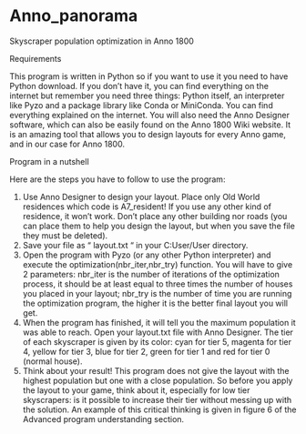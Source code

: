 # Anno_panorama
Skyscraper population optimization in Anno 1800

Requirements

This program is written in Python so if you want to use it you need to have Python download. If you don’t have it, you can find everything on the internet but remember you need three things: Python itself, an interpreter like Pyzo and a package library like Conda or MiniConda. You can find everything explained on the internet.
You will also need the Anno Designer software, which can also be easily found on the Anno 1800 Wiki website. It is an amazing tool that allows you to design layouts for every Anno game, and in our case for Anno 1800.

Program in a nutshell

Here are the steps you have to follow to use the program:
1.	Use Anno Designer to design your layout. Place only Old World residences which code is A7_resident! If you use any other kind of residence, it won’t work. Don’t place any other building nor roads (you can place them to help you design the layout, but when you save the file they must be deleted).
2.	Save your file as “ layout.txt “ in your C:User/User directory.
3.	Open the program with Pyzo (or any other Python interpreter) and execute the optimization(nbr_iter,nbr_try) function. You will have to give 2 parameters: nbr_iter is the number of iterations of the optimization process, it should be at least equal to three times the number of houses you placed in your layout; nbr_try is the number of time you are running the optimization program, the higher it is the better final layout you will get.
4.	When the program has finished, it will tell you the maximum population it was able to reach. Open your layout.txt file with Anno Designer. The tier of each skyscraper is given by its color: cyan for tier 5, magenta for tier 4, yellow for tier 3, blue for tier 2, green for tier 1 and red for tier 0 (normal house).
5.	Think about your result! This program does not give the layout with the highest population but one with a close population. So before you apply the layout to your game, think about it, especially for low tier skyscrapers: is it possible to increase their tier without messing up with the solution. An example of this critical thinking is given in figure 6  of the Advanced program understanding section.
